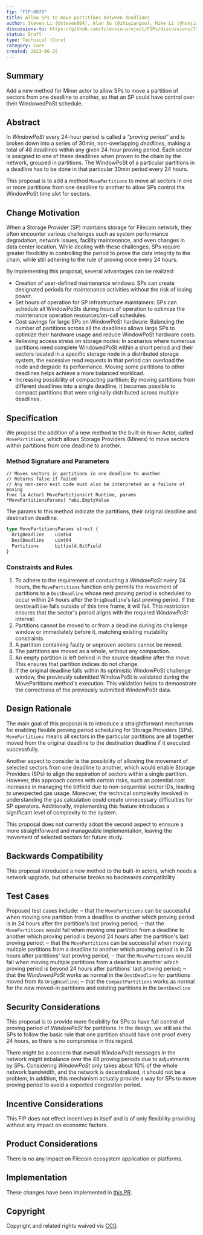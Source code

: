 ```yaml
---
fip: "FIP-0070" 
title: Allow SPs to move partitions between deadlines 
author: Steven Li (@steven004), Alan Xu (@zhiqiangxu), Mike Li (@hunjixin), Alex North (@anorth), Nicola (@nicola)
discussions-to: https://github.com/filecoin-project/FIPs/discussions/735
status: Draft
type: Technical (Core)
category: Core
created: 2023-06-25
---
```


## Summary
Add a new method for Miner actor to allow SPs to move a partition of sectors from one deadline to another, so that an SP could have control over their WindowedPoSt schedule. 

## Abstract 
In _WindowPoSt_ every 24-hour period is called a _“proving period”_ and is broken down into a series of 30min, non-overlapping _deadlines_, making a total of 48 deadlines within any given 24-hour proving period. Each sector is assigned to one of these deadlines when proven to the chain by the network, grouped in partitions. The WindowPoSt of a particular partitions in a deadline has to be done in that particular 30min period every 24 hours. 

This proposal is to add a method  `MovePartitions` to move all sectors in one or more partitions from one deadline to another to allow SPs control the WindowPoSt time slot for sectors.

## Change Motivation
When a Storage Provider (SP) maintains storage for Filecoin network, they often encounter various challenges such as system performance degradation, network issues, facility maintenance, and even changes in data center location. While dealing with these challenges, SPs require greater flexibility in controlling the period to prove the data integrity to the chain, while still adhering to the rule of proving once every 24 hours. 

By implementing this proposal, several advantages can be realized: 

- Creation of user-defined maintenance windows: SPs can create designated periods for maintenance activities without the risk of losing power. 
- Set hours of operation for SP infrastructure maintainers: SPs can schedule all WindowPoSts during hours of operation to optimize the maintenance operation resources/on-call schedules. 
- Cost savings for large SPs on WindowPoSt hardware: Balancing the number of partitions across all the deadlines allows large SPs to optimize their hardware usage and reduce WindowPoSt hardware costs.
- Relieving access stress on storage nodes: In scenarios where numerous partitions need complete WindowedPoSt within a short period and their sectors located in a specific storage node in a distributed storage system, the excessive read requests in that period can overload the node and degrade its performance. Moving some partitions to other deadlines helps achieve a more balanced workload.
- Increasing possibility of compacting partition: By moving partitions from different deadlines into a single deadline, it becomes possible to compact partitions that were originally distributed across multiple deadlines. 

## Specification
We propose the addition of a new method to the built-in `Miner` Actor, called `MovePartitions`, which allows Storage Providers (Miners) to move sectors within partitions from one deadline to another. 

### Method Signature and Parameters

``` golang
// Moves sectors in partitions in one deadline to another
// Returns false if failed
// Any non-zero exit code must also be interpreted as a failure of moving
func (a Actor) MovePartitions(rt Runtime, params *MovePartitionsParams) *abi.EmptyValue
```

The params to this method indicate the partitions, their original deadline and destination deadline.
``` rust
type MovePartitionsParams struct {
  OrigDeadline    uint64
  DestDeadline    uint64
  Partitions      bitfield.BitField
} 
```

### Constraints and Rules

1. To adhere to the requirement of conducting a _WindowPoSt_ every 24 hours, the `MovePartitions` function only permits the movement of partitions to a `DestDeadline` whose next proving period is scheduled to occur within 24 hours after the `OrigDeadline`'s last proving period. If the `DestDeadline` falls outside of this time frame, it will fail. This restriction ensures that the sector's period aligns with the required _WindowPoSt_ interval.
2. Partitions cannot be moved to or from a deadline during its challenge window or immediately before it, matching existing mutability constraints.
3. A partition containing faulty or unproven sectors cannot be moved. 
4. The partitions are moved as a whole, without any compaction.
5. An empty partition is left behind in the source deadline after the move. This ensures that partition indices do not change.
6. If the original deadline falls within its optimistic WindowPoSt challenge window, the previously submitted WindowPoSt is validated during the MovePartitions method's execution. This validation helps to demonstrate the correctness of the previously submitted WindowPoSt data.

## Design Rationale
The main goal of this proposal is to introduce a straightforward mechanism for enabling flexible proving period scheduling for Storage Providers (SPs). `MovePartitions` means all sectors in the particular partitions are all together moved from the original deadline to the destination deadline if it executed successfully. 

Another aspect to consider is the possibility of allowing the movement of selected sectors from one deadline to another, which would enable Storage Providers (SPs) to align the expiration of sectors within a single partition. However, this approach comes with certain risks, such as potential cost increases in managing the bitfield due to non-sequential sector IDs, leading to unexpected gas usage. Moreover, the technical complexity involved in understanding the gas calculation could create unnecessary difficulties for SP operators. Additionally, implementing this feature introduces a significant level of complexity to the system.

This proposal does not currently adopt the second aspect to ennsure a more straightforward and manageable implementation, leaving the movement of selected sectors for future study. 



## Backwards Compatibility
This proposal introduced a new method to the built-in actors, which needs a network upgrade, but otherwise breaks no backwards compatibility

## Test Cases
Proposed test cases include: 
‒ that the `MovePartitions` can be successful when moving one partition from a deadline to another which proving period is in 24 hours after the partition's last proving period;
‒ that the `MovePartitions` would fail when moving one partition from a deadline to another which proving period is beyond 24 hours after the partition's last proving period;
‒ that the `MovePartitions` can be successful when moving multiple partitions from a deadline to another which proving period is in 24 hours after partitions' last proving period;
‒ that the `MovePartitions` would fail when moving multiple partitions from a deadline to another which proving period is beyond 24 hours after partitions' last proving period;
‒ that the _WindowedPoSt_ works as normal in the `DestDeadline` for partitions moved from its `OrigDeadline`;
‒ that the `CompactPartitions` works as normal for the new moved-in partitions and existing partitions in the `DestDeadline`

## Security Considerations
This proposal is to provide more flexibility for SPs to have full control of proving period of _WindowPoSt_ for partitions. In the design, we still ask the SPs to follow the basic rule that one partition should have one proof every 24 hours, so there is no compromise in this regard. 

There might be a concern that overall _WindowPoSt_ messages in the network might imbalance over the 48 proving periods due to adjustments by SPs. Considering _WindowPoSt_ only takes about 10% of the whole network bandwidth, and the network is decentralized, it should not be a problem, in addition, this mechanism actually provide a way for SPs to move proving period to avoid a expected congestion period. 

## Incentive Considerations
This FIP does not effect incentives in itself and is of only flexibility providing without any impact on economic factors. 

## Product Considerations
There is no any impact on Filecoin ecosystem application or platforms. 

## Implementation
These changes have been implemented in [this PR](https://github.com/filecoin-project/builtin-actors/pull/1326). 

## Copyright
Copyright and related rights waived vis [CC0](https://creativecommons.org/publicdomain/zero/1.0/). 
